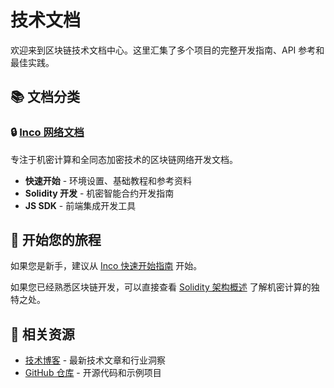 # 技术文档

欢迎来到区块链技术文档中心。这里汇集了多个项目的完整开发指南、API 参考和最佳实践。

## 📚 文档分类

### 🔒 [Inco 网络文档](./inco/)
专注于机密计算和全同态加密技术的区块链网络开发文档。

- **快速开始** - 环境设置、基础教程和参考资料
- **Solidity 开发** - 机密智能合约开发指南
- **JS SDK** - 前端集成开发工具

## 🎯 开始您的旅程

如果您是新手，建议从 [Inco 快速开始指南](./inco/quickstart/quickstart) 开始。

如果您已经熟悉区块链开发，可以直接查看 [Solidity 架构概述](./inco/solidity/architecture/overview) 了解机密计算的独特之处。

## 🔗 相关资源

- [技术博客](/blog/) - 最新技术文章和行业洞察
- [GitHub 仓库](https://github.com/Inco-fhevm) - 开源代码和示例项目